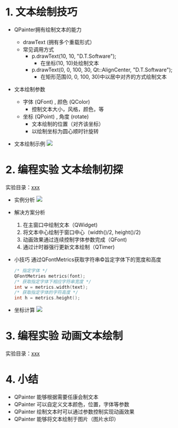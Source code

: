 # 1. 文本绘制技巧
- QPainter拥有绘制文本的能力
    - drawText (拥有多个重载形式）
    - 常见调用方式
        - p.drawText(10, 10, "D.T.Software");
            - 在坐标(10, 10)处绘制文本
        - p.drawText(0, 0, 100, 30, Qt::AlignCenter, "D.T.Software");
            - 在矩形范围(0, 0, 100, 30)中以居中对齐的方式绘制文本

- 文本绘制参数
    - 字体 (QFont) , 颜色 (QColor)
        - 控制文本大小，风格，颜色，等
    - 坐标 (QPoint) , 角度 (rotate)
        - 文本绘制的位置（对齐该坐标）
        - 以绘制坐标为圆心顺时针旋转

- 文本绘制示例
    ![](_v_images_/.png)


# 2. 编程实验 文本绘制初探
实验目录：[xxx](vx_attachments\xxx)

- 实例分析
    ![](_v_images_/.png)

- 解决方案分析
    1. 在主窗口中绘制文本（QWidget)
    2. 将文本中心绘制于窗口中心（width()/2, height()/2)
    3. 动画效果通过连续控制字体参数完成（QFont)
    4. 通过计时器强行更新文本绘制（QTimer)

- 小技巧
    通过QFontMetrics获取字符串©旨定字体下的宽度和高度
    ```c
    /* 指定字体 */
    QFontMetries metrics(font);
    /* 获取指定字体下相应字符串宽度 */
    int w = metrics.width(text);
    /* 获取指定字体的字符高度 */
    int h = metrics.height();
    ```

- 坐标计算
    ![](_v_images_/.png)

# 3. 编程实验 动画文本绘制
实验目录：[xxx](vx_attachments\xxx)

# 4. 小结
- QPainter 能够根据需要任康会制文本
- QPainter 可以自定义文本颜色，位置，字体等参数
- QPainter 绘制文本时可以通过参数控制实现动画效果
- QPainter 能够将文本绘制于图片（图片水印）

